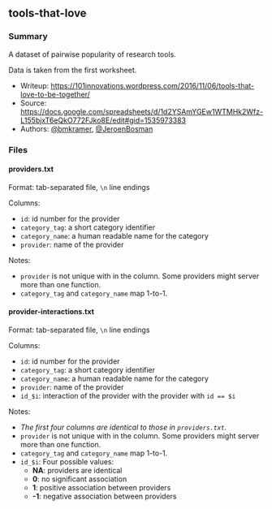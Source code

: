 ## tools-that-love

### Summary

A dataset of pairwise popularity of research tools.

Data is taken from the first worksheet.

* Writeup: https://101innovations.wordpress.com/2016/11/06/tools-that-love-to-be-together/
* Source: https://docs.google.com/spreadsheets/d/1d2YSAmYGEw1WTMHk2Wfz-L155bjxT6eQkO772FJko8E/edit#gid=1535973383
* Authors: [@bmkramer](https://github.com/bmkramer), [@JeroenBosman](https://github.com/@JeroenBosman)


### Files

#### providers.txt

Format: tab-separated file, `\n` line endings

Columns:

* `id`: id number for the provider
* `category_tag`: a short category identifier
* `category_name`: a human readable name for the category
* `provider`: name of the provider

Notes:

* `provider` is not unique with in the column.  Some providers might server more than one function.
* `category_tag` and `category_name` map 1-to-1.


#### provider-interactions.txt

Format: tab-separated file, `\n` line endings

Columns:

* `id`: id number for the provider
* `category_tag`: a short category identifier
* `category_name`: a human readable name for the category
* `provider`: name of the provider
* `id_$i`: interaction of the provider with the provider with `id == $i`

Notes:

* *The first four columns are identical to those in `providers.txt`.*
* `provider` is not unique with in the column.  Some providers might server more than one function.
* `category_tag` and `category_name` map 1-to-1.
* `id_$i`: Four possible values:
  * **NA**: providers are identical
  * **0**: no significant association
  * **1**: positive association between providers
  * **-1**: negative association between providers

